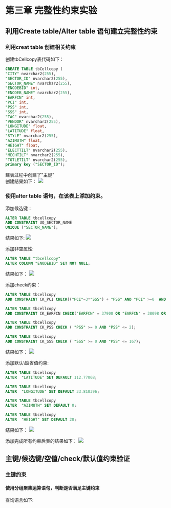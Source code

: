 # 第三章 完整性约束实验

## 利用Create table/Alter table 语句建立完整性约束

### 利用creat table 创建相关约束

创建tbCellcopy表代码如下：
```sql
CREATE TABLE tbCellcopy (
"CITY" nvarchar2(255),
"SECTOR_ID" nvarchar2(255),
"SECTOR_NAME" nvarchar2(255),
"ENODEBID" int,
"ENODEB_NAME" nvarchar2(255),
"EARFCN" int,
"PCI" int,
"PSS" int,
"SSS" int,
"TAC" nvarchar2(255),
"VENDOR" nvarchar2(255),
"LONGITUDE" float,
"LATITUDE" float,
"STYLE" nvarchar2(255),
"AZIMUTH" float,
"HEIGHT" float,
"ELECTTILT" nvarchar2(255),
"MECHTILT" nvarchar2(255),
"TOTLETILT" nvarchar2(255),
primary key ("SECTOR_ID");
```
建表过程中创建了"主键"  
创建结果如下：
![](https://cdn.jsdelivr.net/gh/Arete-FFF/DBS_examination/lab3/img/GaussDB3_01_01.png)

### 使用alter table 语句，在该表上添加约束。
添加候选键：
```sql
ALTER TABLE tbcellcopy
ADD CONSTRAINT UQ_SECTOR_NAME
UNIQUE ("SECTOR_NAME");
```
结果如下:
![](https://cdn.jsdelivr.net/gh/Arete-FFF/DBS_examination/lab3/img/GaussDB3_01_02_01.png)

添加非空属性:
```sql
ALTER TABLE "tbcellcopy"
ALTER COLUMN "ENODEBID" SET NOT NULL;
```
结果如下：
![](https://cdn.jsdelivr.net/gh/Arete-FFF/DBS_examination/lab3/img/GaussDB3_01_02_02.png)

添加check约束：
```sql
ALTER TABLE tbcellcopy
ADD CONSTRAINT CK_PCI CHECK(("PCI"=3*"SSS") + "PSS" AND "PCI" >=0  AND "PCI" <= 503);

ALTER TABLE tbcellcopy
ADD CONSTRAINT CK_EARFCN CHECK("EARFCN" = 37900 OR "EARFCN" = 38098 OR "EARFCN" = 38400 OR "EARFCN" = 38950 OR "EARFCN" = 39148);

ALTER TABLE tbcellcopy
ADD CONSTRAINT CK_PSS CHECK ( "PSS" >= 0 AND "PSS" <= 2);

ALTER TABLE tbcellcopy
ADD CONSTRAINT CK_SSS CHECK ( "SSS" >= 0 AND "PSS" <= 167);
```
结果如下：
![](https://cdn.jsdelivr.net/gh/Arete-FFF/DBS_examination/lab3/img/GaussDB3_01_02_03.png)

添加默认\缺省值约束:
```sql
ALTER TABLE tbcellcopy
ALTER  "LATITUDE" SET DEFAULT 112.77068;

ALTER TABLE tbcellcopy
ALTER  "LONGITUDE" SET DEFAULT 33.810396;

ALTER TABLE tbcellcopy
ALTER  "AZIMUTH" SET DEFAULT 0;

ALTER TABLE tbcellcopy
ALTER  "HEIGHT" SET DEFAULT 20;
```

结果如下：
![](https://cdn.jsdelivr.net/gh/Arete-FFF/DBS_examination/lab3/img/GaussDB3_01_02_04.png)

添加完成所有约束后表的结果如下：
![](https://cdn.jsdelivr.net/gh/Arete-FFF/DBS_examination/lab3/img/GaussDB3_01_02_05.png)

## 主键/候选键/空值/check/默认值约束验证

### 主键约束

#### 使用分组聚集运算语句，判断是否满足主键约束

查询语言如下:
```sql

```